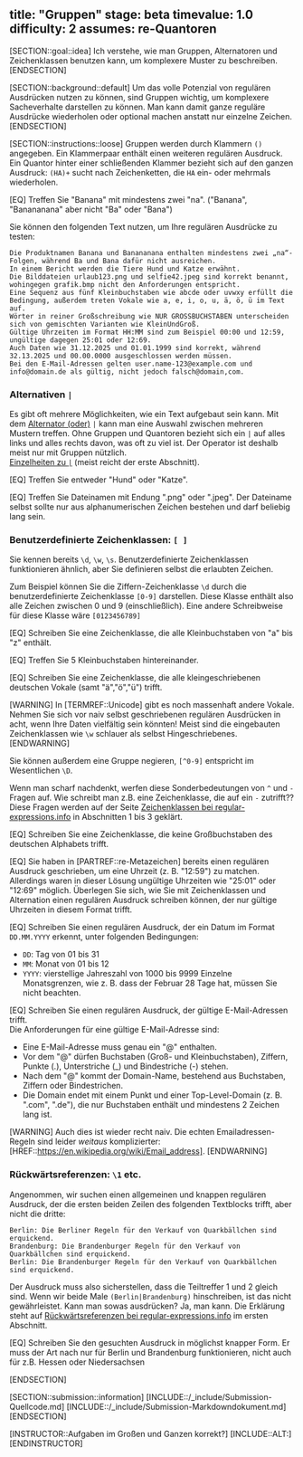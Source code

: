 title: "Gruppen"
stage: beta
timevalue: 1.0
difficulty: 2
assumes: re-Quantoren
---

[SECTION::goal::idea]
Ich verstehe, wie man Gruppen, Alternatoren und Zeichenklassen benutzen kann, um komplexere
Muster zu beschreiben.
[ENDSECTION]


[SECTION::background::default]
Um das volle Potenzial von regulären Ausdrücken nutzen zu können, sind Gruppen wichtig, um
komplexere Sacheverhalte darstellen zu können.
Man kann damit ganze reguläre Ausdrücke wiederholen oder optional machen anstatt nur einzelne Zeichen.
[ENDSECTION]


[SECTION::instructions::loose]
Gruppen werden durch Klammern `()` angegeben.
Ein Klammerpaar enthält einen weiteren regulären Ausdruck.
Ein Quantor hinter einer schließenden Klammer bezieht sich auf den ganzen Ausdruck:
`(HA)+` sucht nach Zeichenketten, die `HA` ein- oder mehrmals wiederholen.

[EQ] Treffen Sie "Banana" mit mindestens zwei "na". 
("Banana", "Banananana" aber nicht "Ba" oder "Bana")

Sie können den folgenden Text nutzen, um Ihre regulären Ausdrücke zu testen:
```
Die Produktnamen Banana und Banananana enthalten mindestens zwei „na“-Folgen, während Ba und Bana dafür nicht ausreichen.  
In einem Bericht werden die Tiere Hund und Katze erwähnt.  
Die Bilddateien urlaub123.png und selfie42.jpeg sind korrekt benannt, wohingegen grafik.bmp nicht den Anforderungen entspricht.  
Eine Sequenz aus fünf Kleinbuchstaben wie abcde oder uvwxy erfüllt die Bedingung, außerdem treten Vokale wie a, e, i, o, u, ä, ö, ü im Text auf.  
Wörter in reiner Großschreibung wie NUR GROSSBUCHSTABEN unterscheiden sich von gemischten Varianten wie KleinUndGroß.  
Gültige Uhrzeiten im Format HH:MM sind zum Beispiel 00:00 und 12:59, ungültige dagegen 25:01 oder 12:69.  
Auch Daten wie 31.12.2025 und 01.01.1999 sind korrekt, während 32.13.2025 und 00.00.0000 ausgeschlossen werden müssen.  
Bei den E-Mail-Adressen gelten user.name-123@example.com und info@domain.de als gültig, nicht jedoch falsch@domain,com.
```
<!-- time estimate: 10 min -->


### Alternativen `|`

Es gibt oft mehrere Möglichkeiten, wie ein Text aufgebaut sein kann. Mit dem 
[Alternator (oder)](https://www.regular-expressions.info/alternation.html)
`|` kann man eine Auswahl zwischen mehreren Mustern treffen.
Ohne Gruppen und Quantoren bezieht sich ein `|` auf alles links und alles rechts davon,
was oft zu viel ist.
Der Operator ist deshalb meist nur mit Gruppen nützlich.  
[Einzelheiten zu `|`](https://www.regular-expressions.info/alternation.html) (meist reicht der erste Abschnitt).

[EQ] Treffen Sie entweder "Hund" oder "Katze".

[EQ] Treffen Sie Dateinamen mit Endung ".png" oder ".jpeg".
Der Dateiname selbst sollte nur aus alphanumerischen Zeichen bestehen und darf beliebig lang sein.
<!-- time estimate: 10 min -->


### Benutzerdefinierte Zeichenklassen: `[ ]`

Sie kennen bereits `\d`, `\w`, `\s`.
Benutzerdefinierte Zeichenklassen funktionieren ähnlich, aber Sie
definieren selbst die erlaubten Zeichen.

Zum Beispiel können Sie die Ziffern-Zeichenklasse `\d` durch die benutzerdefinierte Zeichenklasse
`[0-9]` darstellen.
Diese Klasse enthält also alle Zeichen zwischen 0 und 9 (einschließlich).
Eine andere Schreibweise für diese Klasse wäre `[0123456789]`

[EQ] Schreiben Sie eine Zeichenklasse, die alle Kleinbuchstaben von "a" bis "z" enthält.

[EQ] Treffen Sie 5 Kleinbuchstaben hintereinander.

[EQ] Schreiben Sie eine Zeichenklasse, die alle kleingeschriebenen deutschen Vokale (samt "ä","ö","ü") trifft.

[WARNING]
In [TERMREF::Unicode] gibt es noch massenhaft andere Vokale.
Nehmen Sie sich vor naiv selbst geschriebenen regulären Ausdrücken in acht,
wenn Ihre Daten vielfältig sein könnten!
Meist sind die eingebauten Zeichenklassen wie `\w` schlauer als selbst Hingeschriebenes.
[ENDWARNING]

Sie können außerdem eine Gruppe negieren, `[^0-9]` entspricht im Wesentlichen `\D`.

Wenn man scharf nachdenkt, werfen diese Sonderbedeutungen von `^` und `-` Fragen auf.
Wie schreibt man z.B. eine Zeichenklasse, die auf ein `-` zutrifft??  
Diese Fragen werden auf der Seite
[Zeichenklassen bei regular-expressions.info](https://www.regular-expressions.info/charclass.html)
in Abschnitten 1 bis 3 geklärt.

[EQ] Schreiben Sie eine Zeichenklasse, die keine Großbuchstaben des deutschen Alphabets trifft.

[EQ] Sie haben in [PARTREF::re-Metazeichen] bereits einen regulären Ausdruck geschrieben, um eine
Uhrzeit (z. B. "12:59") zu matchen.
Allerdings waren in dieser Lösung ungültige Uhrzeiten wie "25:01" oder "12:69" möglich.
Überlegen Sie sich, wie Sie mit Zeichenklassen und Alternation einen regulären Ausdruck schreiben können, 
der nur gültige Uhrzeiten in diesem Format trifft.

[EQ] Schreiben Sie einen regulären Ausdruck, der ein Datum im Format `DD.MM.YYYY` erkennt, unter folgenden Bedingungen:     
- `DD`: Tag von 01 bis 31       
- `MM`: Monat von 01 bis 12       
- `YYYY`: vierstellige Jahreszahl von 1000 bis 9999
Einzelne Monatsgrenzen, wie z. B. dass der Februar 28 Tage hat, müssen Sie nicht beachten.

[EQ] Schreiben Sie einen regulären Ausdruck, der gültige E-Mail-Adressen trifft.  
Die Anforderungen für eine gültige E-Mail-Adresse sind:
- Eine E-Mail-Adresse muss genau ein "@" enthalten.     
- Vor dem "@" dürfen Buchstaben (Groß- und Kleinbuchstaben), Ziffern, Punkte (.), Unterstriche (_) und Bindestriche (-) stehen.          
- Nach dem "@" kommt der Domain-Name, bestehend aus Buchstaben, Ziffern oder Bindestrichen.         
- Die Domain endet mit einem Punkt und einer Top-Level-Domain (z. B. ".com", ".de"), die nur Buchstaben enthält und mindestens 2 Zeichen lang ist.   

[WARNING]
Auch dies ist wieder recht naiv. 
Die echten Emailadressen-Regeln sind leider _weitaus_ komplizierter:
[HREF::https://en.wikipedia.org/wiki/Email_address].
[ENDWARNING]
<!-- time estimate: 30 min -->


### Rückwärtsreferenzen: `\1` etc.

Angenommen, wir suchen einen allgemeinen und knappen regulären Ausdruck, der die ersten beiden Zeilen
des folgenden Textblocks trifft, aber nicht die dritte:
```
Berlin: Die Berliner Regeln für den Verkauf von Quarkbällchen sind erquickend.
Brandenburg: Die Brandenburger Regeln für den Verkauf von Quarkbällchen sind erquickend.
Berlin: Die Brandenburger Regeln für den Verkauf von Quarkbällchen sind erquickend.
```
Der Ausdruck muss also sicherstellen, dass die Teiltreffer 1 und 2 gleich sind.
Wenn wir beide Male `(Berlin|Brandenburg)` hinschreiben, ist das nicht gewährleistet.
Kann man sowas ausdrücken?
Ja, man kann. Die Erklärung steht auf
[Rückwärtsreferenzen bei regular-expressions.info](https://www.regular-expressions.info/backref.html)
im ersten Abschnitt.

[EQ] Schreiben Sie den gesuchten Ausdruck in möglichst knapper Form. 
Er muss der Art nach nur für Berlin und Brandenburg funktionieren, nicht auch für z.B.
Hessen oder Niedersachsen
<!-- time estimate: 10 min -->
[ENDSECTION]


[SECTION::submission::information]
[INCLUDE::/_include/Submission-Quellcode.md]
[INCLUDE::/_include/Submission-Markdowndokument.md]
[ENDSECTION]


[INSTRUCTOR::Aufgaben im Großen und Ganzen korrekt?]
[INCLUDE::ALT:]
[ENDINSTRUCTOR]
